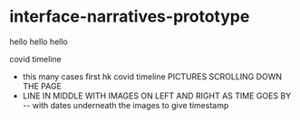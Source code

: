 # interface-narratives-prototype

hello hello hello

covid timeline 
- this many cases first 
hk covid timeline 
PICTURES SCROLLING DOWN THE PAGE 
- LINE IN MIDDLE WITH IMAGES ON LEFT AND RIGHT AS TIME GOES BY -- with dates underneath the images to give timestamp